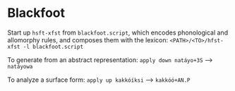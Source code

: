 # Blackfoot

Start up `hsft-xfst` from `blackfoot.script`, which encodes phonological and allomorphy rules, and composes them with the lexicon:
`<PATH>/<TO>/hfst-xfst -l blackfoot.script`

To generate from an abstract representation:
`apply down natáyo+3S` –> `natáyowa`

To analyze a surface form:
`apply up kakkóíksi` –> `kakkóó+AN.P`
